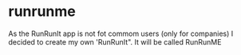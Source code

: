 # runrunme
As the RunRunIt app is not fot commom users (only for companies) I decided to create my own 'RunRunIt". It will be called RunRunME
